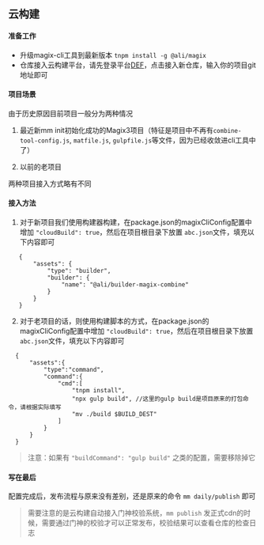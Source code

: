 ## 云构建


#### 准备工作
- 升级magix-cli工具到最新版本 `tnpm install -g @ali/magix`
- 仓库接入云构建平台，请先登录平台[DEF](http://engine.def.alibaba-inc.com/my#/project)，点击接入新仓库，输入你的项目git地址即可


#### 项目场景

由于历史原因目前项目一般分为两种情况

1. 最近新mm init初始化成功的Magix3项目（特征是项目中不再有`combine-tool-config.js`, `matfile.js`, `gulpfile.js`等文件，因为已经收敛进cli工具中了）

2. 以前的老项目

两种项目接入方式略有不同


#### 接入方法

1. 对于新项目我们使用构建器构建，在package.json的magixCliConfig配置中增加 `"cloudBuild": true`，然后在项目根目录下放置 `abc.json`文件，填充以下内容即可
 ```
    {
        "assets": {
            "type": "builder",
            "builder": {
                "name": "@ali/builder-magix-combine"
            }
        }
    }
 ```

2. 对于老项目的话，则使用构建脚本的方式，在package.json的magixCliConfig配置中增加 `"cloudBuild": true`，然后在项目根目录下放置 `abc.json`文件，填充以下内容即可

  ```
    {
        "assets":{
            "type":"command",
            "command":{
                "cmd":[
                    "tnpm install",
                    "npx gulp build", //这里的gulp build是项目原来的打包命令，请根据实际填写
                    "mv ./build $BUILD_DEST"
                ]
            }
        }
    }
 ```
 > 注意：如果有 `"buildCommand": "gulp build"` 之类的配置，需要移除掉它


#### 写在最后

配置完成后，发布流程与原来没有差别，还是原来的命令 `mm daily/publish` 即可

> 需要注意的是云构建自动接入门神校验系统，`mm publish` 发正式cdn的时候，需要通过门神的校验才可以正常发布，校验结果可以查看仓库的检查日志